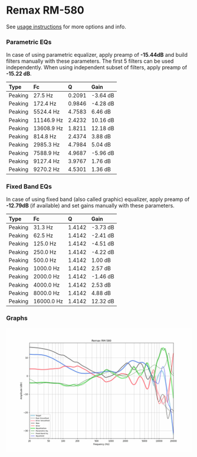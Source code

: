 # Remax RM-580
See [usage instructions](https://github.com/jaakkopasanen/AutoEq#usage) for more options and info.

### Parametric EQs
In case of using parametric equalizer, apply preamp of **-15.44dB** and build filters manually
with these parameters. The first 5 filters can be used independently.
When using independent subset of filters, apply preamp of **-15.22 dB**.

| Type    | Fc         |      Q | Gain     |
|:--------|:-----------|:-------|:---------|
| Peaking | 27.5 Hz    | 0.2091 | -3.64 dB |
| Peaking | 172.4 Hz   | 0.9846 | -4.28 dB |
| Peaking | 5524.4 Hz  | 4.7583 | 6.46 dB  |
| Peaking | 11146.9 Hz | 2.4232 | 10.16 dB |
| Peaking | 13608.9 Hz | 1.8211 | 12.18 dB |
| Peaking | 814.8 Hz   | 2.4374 | 3.88 dB  |
| Peaking | 2985.3 Hz  | 4.7984 | 5.04 dB  |
| Peaking | 7588.9 Hz  | 4.9687 | -5.96 dB |
| Peaking | 9127.4 Hz  | 3.9767 | 1.76 dB  |
| Peaking | 9270.2 Hz  | 4.5301 | 1.36 dB  |

### Fixed Band EQs
In case of using fixed band (also called graphic) equalizer, apply preamp of **-12.79dB**
(if available) and set gains manually with these parameters.

| Type    | Fc         |      Q | Gain     |
|:--------|:-----------|:-------|:---------|
| Peaking | 31.3 Hz    | 1.4142 | -3.73 dB |
| Peaking | 62.5 Hz    | 1.4142 | -2.41 dB |
| Peaking | 125.0 Hz   | 1.4142 | -4.51 dB |
| Peaking | 250.0 Hz   | 1.4142 | -4.22 dB |
| Peaking | 500.0 Hz   | 1.4142 | 1.00 dB  |
| Peaking | 1000.0 Hz  | 1.4142 | 2.57 dB  |
| Peaking | 2000.0 Hz  | 1.4142 | -1.46 dB |
| Peaking | 4000.0 Hz  | 1.4142 | 2.53 dB  |
| Peaking | 8000.0 Hz  | 1.4142 | 4.88 dB  |
| Peaking | 16000.0 Hz | 1.4142 | 12.32 dB |

### Graphs
![](./Remax%20RM-580.png)